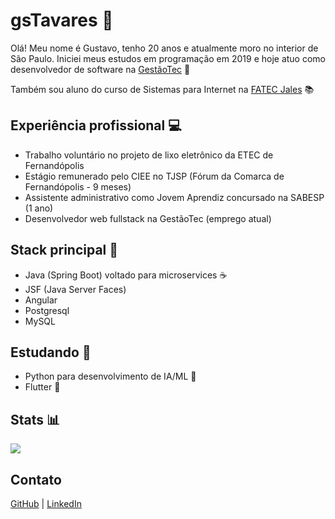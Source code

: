 # gsTavares :rocket:
Olá! Meu nome é Gustavo, tenho 20 anos e atualmente moro no interior de São Paulo. Iniciei meus estudos em programação em 2019 e hoje atuo como desenvolvedor de software na [GestãoTec](https://www.gestaotec.app.br) :department_store:

Também sou aluno do curso de Sistemas para Internet na [FATEC Jales](https://www.fatecjales.edu.br) :books:

## Experiência profissional :computer:
- Trabalho voluntário no projeto de lixo eletrônico da ETEC de Fernandópolis
- Estágio remunerado pelo CIEE no TJSP (Fórum da Comarca de Fernandópolis - 9 meses)
- Assistente administrativo como Jovem Aprendiz concursado na SABESP (1 ano)
- Desenvolvedor web fullstack na GestãoTec (emprego atual)

## Stack principal :bug:
- Java (Spring Boot) voltado para microservices	:coffee:
- JSF (Java Server Faces)
- Angular
- Postgresql
- MySQL

## Estudando :book:
- Python para desenvolvimento de IA/ML :snake:
- Flutter :iphone:

## Stats :bar_chart:
![](https://github-readme-stats.vercel.app/api?username=gsTavares&theme=dark&show_icons=true)

## Contato
[GitHub](https://github.com/gsTavares) | [LinkedIn](https://www.linkedin.com/in/gustavo-tavares-9159a31b0/)